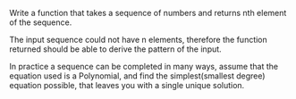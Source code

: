 Write a function that takes a sequence of numbers and returns nth element of the sequence.

The input sequence could not have n elements, therefore the function returned should be able to derive the pattern of the input.

In practice a sequence can be completed in many ways, assume that the equation used is a Polynomial, and find the simplest(smallest degree) equation possible, that leaves you with a single unique solution.